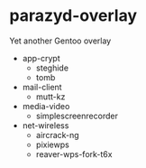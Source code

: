 # parazyd-overlay
Yet another Gentoo overlay

* app-crypt
	* steghide
	* tomb
* mail-client
	* mutt-kz
* media-video
	* simplescreenrecorder
* net-wireless
	* aircrack-ng
	* pixiewps
	* reaver-wps-fork-t6x
